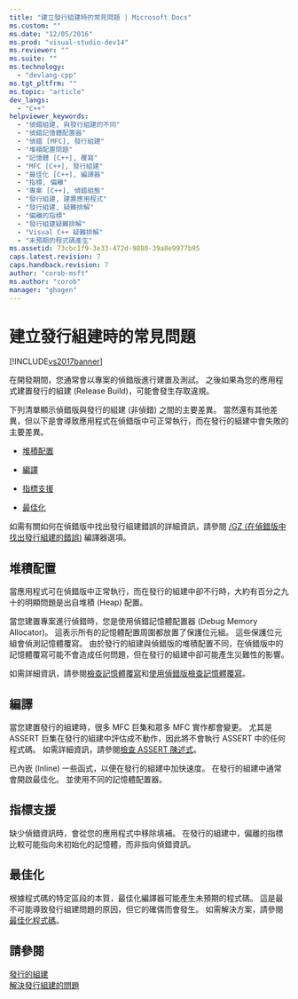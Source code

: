 ```yaml
---
title: "建立發行組建時的常見問題 | Microsoft Docs"
ms.custom: ""
ms.date: "12/05/2016"
ms.prod: "visual-studio-dev14"
ms.reviewer: ""
ms.suite: ""
ms.technology: 
  - "devlang-cpp"
ms.tgt_pltfrm: ""
ms.topic: "article"
dev_langs: 
  - "C++"
helpviewer_keywords: 
  - "偵錯組建, 與發行組建的不同"
  - "偵錯記憶體配置器"
  - "偵錯 [MFC], 發行組建"
  - "堆積配置問題"
  - "記憶體 [C++], 覆寫"
  - "MFC [C++], 發行組建"
  - "最佳化 [C++], 編譯器"
  - "指標, 偏離"
  - "專案 [C++], 偵錯組態"
  - "發行組建, 建置應用程式"
  - "發行組建, 疑難排解"
  - "偏離的指標"
  - "發行組建疑難排解"
  - "Visual C++ 疑難排解"
  - "未預期的程式碼產生"
ms.assetid: 73cbc1f9-3e33-472d-9880-39a8e9977b95
caps.latest.revision: 7
caps.handback.revision: 7
author: "corob-msft"
ms.author: "corob"
manager: "ghogen"
---
```

# 建立發行組建時的常見問題
[!INCLUDE[vs2017banner](../../assembler/inline/includes/vs2017banner.md)]

在開發期間，您通常會以專案的偵錯版進行建置及測試。  之後如果為您的應用程式建置發行的組建 \(Release Build\)，可能會發生存取違規。  
  
 下列清單顯示偵錯版與發行的組建 \(非偵錯\) 之間的主要差異。  當然還有其他差異，但以下是會導致應用程式在偵錯版中可正常執行，而在發行的組建中會失敗的主要差異。  
  
-   [堆積配置](#_core_heap_layout)  
  
-   [編譯](#_core_compilation)  
  
-   [指標支援](#_core_pointer_support)  
  
-   [最佳化](#_core_optimizations)  
  
 如需有關如何在偵錯版中找出發行組建錯誤的詳細資訊，請參閱 [\/GZ \(在偵錯版中找出發行組建的錯誤\)](../../build/reference/gz-enable-stack-frame-run-time-error-checking.md) 編譯器選項。  
  
##  <a name="_core_heap_layout"></a> 堆積配置  
 當應用程式可在偵錯版中正常執行，而在發行的組建中卻不行時，大約有百分之九十的明顯問題是出自堆積 \(Heap\) 配置。  
  
 當您建置專案進行偵錯時，您是使用偵錯記憶體配置器 \(Debug Memory Allocator\)。  這表示所有的記憶體配置周圍都放置了保護位元組。  這些保護位元組會偵測記憶體覆寫。  由於發行的組建與偵錯版的堆積配置不同，在偵錯版中的記憶體覆寫可能不會造成任何問題，但在發行的組建中卻可能產生災難性的影響。  
  
 如需詳細資訊，請參閱[檢查記憶體覆寫](../../build/reference/checking-for-memory-overwrites.md)和[使用偵錯版檢查記憶體覆寫](../../build/reference/using-the-debug-build-to-check-for-memory-overwrite.md)。  
  
##  <a name="_core_compilation"></a> 編譯  
 當您建置發行的組建時，很多 MFC 巨集和眾多 MFC 實作都會變更。  尤其是 ASSERT 巨集在發行的組建中評估成不動作，因此將不會執行 ASSERT 中的任何程式碼。  如需詳細資訊，請參閱[檢查 ASSERT 陳述式](../../build/reference/using-verify-instead-of-assert.md)。  
  
 已內嵌 \(Inline\) 一些函式，以便在發行的組建中加快速度。  在發行的組建中通常會開啟最佳化。  並使用不同的記憶體配置器。  
  
##  <a name="_core_pointer_support"></a> 指標支援  
 缺少偵錯資訊時，會從您的應用程式中移除填補。  在發行的組建中，偏離的指標比較可能指向未初始化的記憶體，而非指向偵錯資訊。  
  
##  <a name="_core_optimizations"></a> 最佳化  
 根據程式碼的特定區段的本質，最佳化編譯器可能產生未預期的程式碼。  這是最不可能導致發行組建問題的原因，但它的確偶而會發生。  如需解決方案，請參閱[最佳化程式碼](../../build/reference/optimizing-your-code.md)。  
  
## 請參閱  
 [發行的組建](../../build/reference/release-builds.md)   
 [解決發行組建的問題](../../build/reference/fixing-release-build-problems.md)